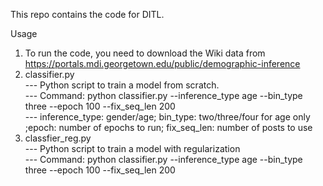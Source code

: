 This repo contains the code for DITL.

Usage
1. To run the code, you need to download the Wiki data from https://portals.mdi.georgetown.edu/public/demographic-inference  
2. classifier.py  
	--- Python script to train a model from scratch.  
	--- Command: python classifier.py --inference_type age --bin_type three --epoch 100 --fix_seq_len 200  
	--- inference_type: gender/age; bin_type: two/three/four for age only ;epoch: number of epochs to run; fix_seq_len: number of posts to use
3. classfier_reg.py  
	--- Python script to train a model with regularization  
	--- Command: python classifier.py --inference_type age --bin_type three --epoch 100 --fix_seq_len 200  

